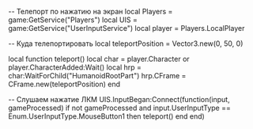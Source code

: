 -- Телепорт по нажатию на экран
local Players = game:GetService("Players")
local UIS = game:GetService("UserInputService")
local player = Players.LocalPlayer

-- Куда телепортировать
local teleportPosition = Vector3.new(0, 50, 0)

local function teleport()
    local char = player.Character or player.CharacterAdded:Wait()
    local hrp = char:WaitForChild("HumanoidRootPart")
    hrp.CFrame = CFrame.new(teleportPosition)
end

-- Слушаем нажатие ЛКМ
UIS.InputBegan:Connect(function(input, gameProcessed)
    if not gameProcessed and input.UserInputType == Enum.UserInputType.MouseButton1 then
        teleport()
    end
end)
